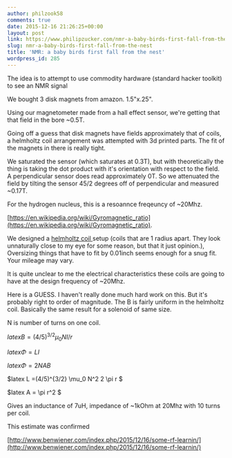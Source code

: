 ```yaml
---
author: philzook58
comments: true
date: 2015-12-16 21:26:25+00:00
layout: post
link: https://www.philipzucker.com/nmr-a-baby-birds-first-fall-from-the-nest/
slug: nmr-a-baby-birds-first-fall-from-the-nest
title: 'NMR: a baby birds first fall from the nest'
wordpress_id: 285
---
```


The idea is to attempt to use commodity hardware (standard hacker toolkit) to see an NMR signal

We bought 3 disk magnets from amazon. 1.5"x.25".

Using our magnetometer made from a hall effect sensor, we're getting that that field in the bore ~0.5T.

Going off a guess that disk magnets have fields approximately that of coils, a helmholtz coil arrangement was attempted with 3d printed parts. The fit of the magnets in there is really tight.

We saturated the sensor (which saturates at 0.3T), but with theoretically the thing is taking the dot product with it's orientation with respect to the field. A perpendicular sensor does read approximately 0T. So we attenuated the field by tilting the sensor 45/2 degrees off of perpendicular and measured ~0.17T.

For the hydrogen nucleus, this is a resoannce freqeuncy of ~20Mhz.

[https://en.wikipedia.org/wiki/Gyromagnetic_ratio](https://en.wikipedia.org/wiki/Gyromagnetic_ratio).

We designed a [helmholtz coil ](https://en.wikipedia.org/wiki/Helmholtz_coil)setup (coils that are 1 radius apart. They look unnaturally close to my eye for some reason, but that it just opinion.), Oversizing things that have to fit by 0.01inch seems enough for a snug fit. Your mileage may vary.

It is quite unclear to me the electrical characteristics these coils are going to have at the design frequency of ~20Mhz.

Here is a GUESS. I haven't really done much hard work on this. But it's probably right to order of magnitude. The B is fairly uniform in the helmholtz coil. Basically the same result for a solenoid of same size.

N is number of turns on one coil.

$latex B = (4/5)^{3/2} \mu_0 N I / r$

$latex \Phi = L I$

$latex \Phi = 2 N A B$

$latex L =(4/5)^{3/2} \mu_0 N^2 2 \pi r $

$latex A = \pi r^2 $



Gives an inductance of 7uH, impedance of ~1kOhm at 20Mhz with 10 turns per coil.

This estimate was confirmed

[http://www.benwiener.com/index.php/2015/12/16/some-rf-learnin/](http://www.benwiener.com/index.php/2015/12/16/some-rf-learnin/)
